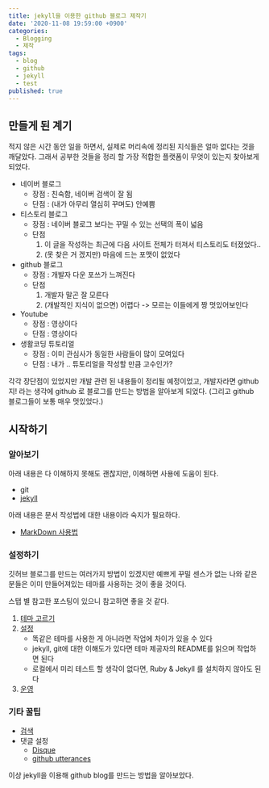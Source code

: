 ```yaml
---
title: jekyll을 이용한 github 블로그 제작기
date: '2020-11-08 19:59:00 +0900'
categories:
  - Blogging
  - 제작
tags:
  - blog
  - github
  - jekyll
  - test
published: true
---
```


## 만들게 된 계기
적지 않은 시간 동안 일을 하면서, 실제로 머리속에 정리된 지식들은 얼마 없다는 것을 깨달았다.
그래서 공부한 것들을 정리 할 가장 적합한 플랫폼이 무엇이 있는지 찾아보게 되었다.

* 네이버 블로그
    * 장점 : 친숙함, 네이버 검색이 잘 됨
    * 단점 : (내가 아무리 열심히 꾸며도) 안예쁨
* 티스토리 블로그
    * 장점 : 네이버 블로그 보다는 꾸밀 수 있는 선택의 폭이 넓음
    * 단점 
        1. 이 글을 작성하는 최근에 다음 사이트 전체가 터져서 티스토리도 터졌었다..
        1. (못 찾은 거 겠지만) 마음에 드는 포맷이 없었다
* github 블로그
    * 장점 : 개발자 다운 포쓰가 느껴진다
    * 단점
        1. 개발자 말곤 잘 모른다
        1. (개발적인 지식이 없으면) 어렵다 -> 모르는 이들에게 짱 멋있어보인다
* Youtube
    * 장점 : 영상이다
    * 단점 : 영상이다
* 생활코딩 튜토리얼
    * 장점 : 이미 관심사가 동일한 사람들이 많이 모여있다
    * 단점 : 내가 .. 튜토리얼을 작성할 만큼 고수인가?

각각 장단점이 있었지만 개발 관련 된 내용들이 정리될 예정이었고,
개발자라면 github 지! 라는 생각에 github 로 블로그를 만드는 방법을 알아보게 되었다.
(그리고 github 블로그들이 보통 매우 멋있었다.)



## 시작하기
### 알아보기
아래 내용은 다 이해하지 못해도 괜찮지만, 이해하면 사용에 도움이 된다.
* git
* [jekyll](http://t-robotics.blogspot.com/2016/04/jekyll.html#.X6vvr2gzaUk)

아래 내용은 문서 작성법에 대한 내용이라 숙지가 필요하다.
* [MarkDown 사용법](https://gist.github.com/ihoneymon/652be052a0727ad59601)



### 설정하기
깃허브 블로그를 만드는 여러가지 방법이 있겠지만 예쁘게 꾸밀 센스가 없는 나와 같은 분들은 이미 만들어져있는 테마를 사용하는 것이 좋을 것이다. 

스탭 별 참고한 포스팅이 있으니 참고하면 좋을 것 같다.

1. [테마 고르기](https://theorydb.github.io/envops/2019/05/02/envops-blog-theme/#jekyll-themes-%EA%B3%A0%EB%A5%B4%EA%B8%B0)
1. [설정](https://theorydb.github.io/envops/2019/05/03/envops-blog-github-pages-jekyll/)
	* 똑같은 테마를 사용한 게 아니라면 작업에 차이가 있을 수 있다
    * jekyll, git에 대한 이해도가 있다면 테마 제공자의 README를 읽으며 작업하면 된다
    * 로컬에서 미리 테스트 할 생각이 없다면, Ruby & Jekyll 를 설치하지 않아도 된다
1. [운영](https://theorydb.github.io/envops/2019/05/04/envops-blog-posting-prose-io/)



### 기타 꿀팁
* [검색](https://theorydb.github.io/envops/2019/05/11/envops-blog-tipue-search/)
* 댓글 설정
	* [Disque](https://17billion.github.io/jekyll/disqus/reply/2017/06/01/jekyll_disqus.html)
    * [github utterances](https://baek.dev/post/4/)
    

이상 jekyll을 이용해 github blog를 만드는 방법을 알아보았다.
